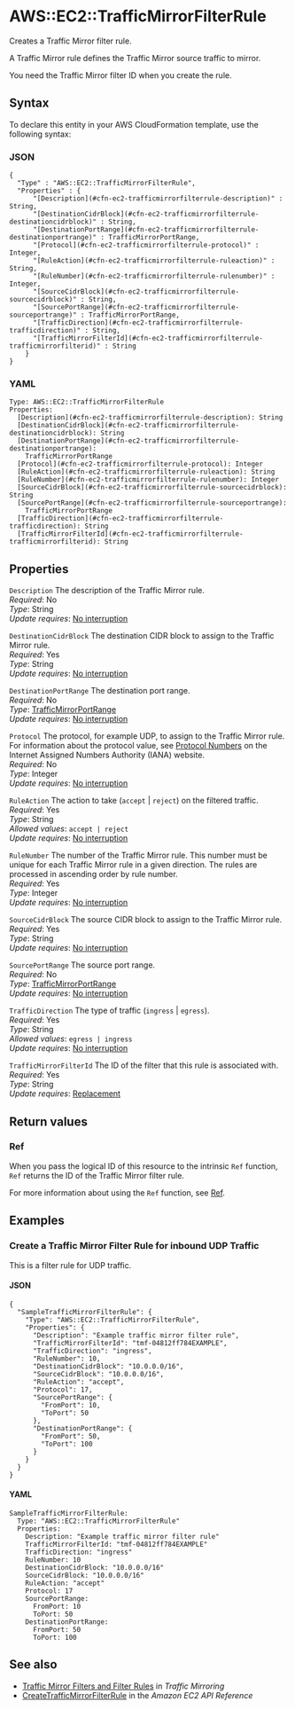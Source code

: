# AWS::EC2::TrafficMirrorFilterRule<a name="aws-resource-ec2-trafficmirrorfilterrule"></a>

Creates a Traffic Mirror filter rule\. 

A Traffic Mirror rule defines the Traffic Mirror source traffic to mirror\.

You need the Traffic Mirror filter ID when you create the rule\.

## Syntax<a name="aws-resource-ec2-trafficmirrorfilterrule-syntax"></a>

To declare this entity in your AWS CloudFormation template, use the following syntax:

### JSON<a name="aws-resource-ec2-trafficmirrorfilterrule-syntax.json"></a>

```
{
  "Type" : "AWS::EC2::TrafficMirrorFilterRule",
  "Properties" : {
      "[Description](#cfn-ec2-trafficmirrorfilterrule-description)" : String,
      "[DestinationCidrBlock](#cfn-ec2-trafficmirrorfilterrule-destinationcidrblock)" : String,
      "[DestinationPortRange](#cfn-ec2-trafficmirrorfilterrule-destinationportrange)" : TrafficMirrorPortRange,
      "[Protocol](#cfn-ec2-trafficmirrorfilterrule-protocol)" : Integer,
      "[RuleAction](#cfn-ec2-trafficmirrorfilterrule-ruleaction)" : String,
      "[RuleNumber](#cfn-ec2-trafficmirrorfilterrule-rulenumber)" : Integer,
      "[SourceCidrBlock](#cfn-ec2-trafficmirrorfilterrule-sourcecidrblock)" : String,
      "[SourcePortRange](#cfn-ec2-trafficmirrorfilterrule-sourceportrange)" : TrafficMirrorPortRange,
      "[TrafficDirection](#cfn-ec2-trafficmirrorfilterrule-trafficdirection)" : String,
      "[TrafficMirrorFilterId](#cfn-ec2-trafficmirrorfilterrule-trafficmirrorfilterid)" : String
    }
}
```

### YAML<a name="aws-resource-ec2-trafficmirrorfilterrule-syntax.yaml"></a>

```
Type: AWS::EC2::TrafficMirrorFilterRule
Properties: 
  [Description](#cfn-ec2-trafficmirrorfilterrule-description): String
  [DestinationCidrBlock](#cfn-ec2-trafficmirrorfilterrule-destinationcidrblock): String
  [DestinationPortRange](#cfn-ec2-trafficmirrorfilterrule-destinationportrange): 
    TrafficMirrorPortRange
  [Protocol](#cfn-ec2-trafficmirrorfilterrule-protocol): Integer
  [RuleAction](#cfn-ec2-trafficmirrorfilterrule-ruleaction): String
  [RuleNumber](#cfn-ec2-trafficmirrorfilterrule-rulenumber): Integer
  [SourceCidrBlock](#cfn-ec2-trafficmirrorfilterrule-sourcecidrblock): String
  [SourcePortRange](#cfn-ec2-trafficmirrorfilterrule-sourceportrange): 
    TrafficMirrorPortRange
  [TrafficDirection](#cfn-ec2-trafficmirrorfilterrule-trafficdirection): String
  [TrafficMirrorFilterId](#cfn-ec2-trafficmirrorfilterrule-trafficmirrorfilterid): String
```

## Properties<a name="aws-resource-ec2-trafficmirrorfilterrule-properties"></a>

`Description`  <a name="cfn-ec2-trafficmirrorfilterrule-description"></a>
The description of the Traffic Mirror rule\.  
*Required*: No  
*Type*: String  
*Update requires*: [No interruption](https://docs.aws.amazon.com/AWSCloudFormation/latest/UserGuide/using-cfn-updating-stacks-update-behaviors.html#update-no-interrupt)

`DestinationCidrBlock`  <a name="cfn-ec2-trafficmirrorfilterrule-destinationcidrblock"></a>
The destination CIDR block to assign to the Traffic Mirror rule\.  
*Required*: Yes  
*Type*: String  
*Update requires*: [No interruption](https://docs.aws.amazon.com/AWSCloudFormation/latest/UserGuide/using-cfn-updating-stacks-update-behaviors.html#update-no-interrupt)

`DestinationPortRange`  <a name="cfn-ec2-trafficmirrorfilterrule-destinationportrange"></a>
The destination port range\.  
*Required*: No  
*Type*: [TrafficMirrorPortRange](aws-properties-ec2-trafficmirrorfilterrule-trafficmirrorportrange.md)  
*Update requires*: [No interruption](https://docs.aws.amazon.com/AWSCloudFormation/latest/UserGuide/using-cfn-updating-stacks-update-behaviors.html#update-no-interrupt)

`Protocol`  <a name="cfn-ec2-trafficmirrorfilterrule-protocol"></a>
The protocol, for example UDP, to assign to the Traffic Mirror rule\.  
For information about the protocol value, see [Protocol Numbers](https://www.iana.org/assignments/protocol-numbers/protocol-numbers.xhtml) on the Internet Assigned Numbers Authority \(IANA\) website\.  
*Required*: No  
*Type*: Integer  
*Update requires*: [No interruption](https://docs.aws.amazon.com/AWSCloudFormation/latest/UserGuide/using-cfn-updating-stacks-update-behaviors.html#update-no-interrupt)

`RuleAction`  <a name="cfn-ec2-trafficmirrorfilterrule-ruleaction"></a>
The action to take \(`accept` \| `reject`\) on the filtered traffic\.  
*Required*: Yes  
*Type*: String  
*Allowed values*: `accept | reject`  
*Update requires*: [No interruption](https://docs.aws.amazon.com/AWSCloudFormation/latest/UserGuide/using-cfn-updating-stacks-update-behaviors.html#update-no-interrupt)

`RuleNumber`  <a name="cfn-ec2-trafficmirrorfilterrule-rulenumber"></a>
The number of the Traffic Mirror rule\. This number must be unique for each Traffic Mirror rule in a given direction\. The rules are processed in ascending order by rule number\.  
*Required*: Yes  
*Type*: Integer  
*Update requires*: [No interruption](https://docs.aws.amazon.com/AWSCloudFormation/latest/UserGuide/using-cfn-updating-stacks-update-behaviors.html#update-no-interrupt)

`SourceCidrBlock`  <a name="cfn-ec2-trafficmirrorfilterrule-sourcecidrblock"></a>
The source CIDR block to assign to the Traffic Mirror rule\.  
*Required*: Yes  
*Type*: String  
*Update requires*: [No interruption](https://docs.aws.amazon.com/AWSCloudFormation/latest/UserGuide/using-cfn-updating-stacks-update-behaviors.html#update-no-interrupt)

`SourcePortRange`  <a name="cfn-ec2-trafficmirrorfilterrule-sourceportrange"></a>
The source port range\.  
*Required*: No  
*Type*: [TrafficMirrorPortRange](aws-properties-ec2-trafficmirrorfilterrule-trafficmirrorportrange.md)  
*Update requires*: [No interruption](https://docs.aws.amazon.com/AWSCloudFormation/latest/UserGuide/using-cfn-updating-stacks-update-behaviors.html#update-no-interrupt)

`TrafficDirection`  <a name="cfn-ec2-trafficmirrorfilterrule-trafficdirection"></a>
The type of traffic \(`ingress` \| `egress`\)\.  
*Required*: Yes  
*Type*: String  
*Allowed values*: `egress | ingress`  
*Update requires*: [No interruption](https://docs.aws.amazon.com/AWSCloudFormation/latest/UserGuide/using-cfn-updating-stacks-update-behaviors.html#update-no-interrupt)

`TrafficMirrorFilterId`  <a name="cfn-ec2-trafficmirrorfilterrule-trafficmirrorfilterid"></a>
The ID of the filter that this rule is associated with\.  
*Required*: Yes  
*Type*: String  
*Update requires*: [Replacement](https://docs.aws.amazon.com/AWSCloudFormation/latest/UserGuide/using-cfn-updating-stacks-update-behaviors.html#update-replacement)

## Return values<a name="aws-resource-ec2-trafficmirrorfilterrule-return-values"></a>

### Ref<a name="aws-resource-ec2-trafficmirrorfilterrule-return-values-ref"></a>

When you pass the logical ID of this resource to the intrinsic `Ref` function, `Ref` returns the ID of the Traffic Mirror filter rule\.

For more information about using the `Ref` function, see [Ref](https://docs.aws.amazon.com/AWSCloudFormation/latest/UserGuide/intrinsic-function-reference-ref.html)\.

## Examples<a name="aws-resource-ec2-trafficmirrorfilterrule--examples"></a>

### Create a Traffic Mirror Filter Rule for inbound UDP Traffic<a name="aws-resource-ec2-trafficmirrorfilterrule--examples--Create_a_Traffic_Mirror_Filter_Rule_for_inbound_UDP_Traffic"></a>

This is a filter rule for UDP traffic\.

#### JSON<a name="aws-resource-ec2-trafficmirrorfilterrule--examples--Create_a_Traffic_Mirror_Filter_Rule_for_inbound_UDP_Traffic--json"></a>

```
{
  "SampleTrafficMirrorFilterRule": {
    "Type": "AWS::EC2::TrafficMirrorFilterRule",
    "Properties": {
      "Description": "Example traffic mirror filter rule",
      "TrafficMirrorFilterId": "tmf-04812ff784EXAMPLE",
      "TrafficDirection": "ingress",
      "RuleNumber": 10,
      "DestinationCidrBlock": "10.0.0.0/16",
      "SourceCidrBlock": "10.0.0.0/16",
      "RuleAction": "accept",
      "Protocol": 17,
      "SourcePortRange": {
        "FromPort": 10,
        "ToPort": 50
      },
      "DestinationPortRange": {
        "FromPort": 50,
        "ToPort": 100
      }
    }
  }
}
```

#### YAML<a name="aws-resource-ec2-trafficmirrorfilterrule--examples--Create_a_Traffic_Mirror_Filter_Rule_for_inbound_UDP_Traffic--yaml"></a>

```
SampleTrafficMirrorFilterRule:
  Type: "AWS::EC2::TrafficMirrorFilterRule"
  Properties:
    Description: "Example traffic mirror filter rule"
    TrafficMirrorFilterId: "tmf-04812ff784EXAMPLE"
    TrafficDirection: "ingress"
    RuleNumber: 10
    DestinationCidrBlock: "10.0.0.0/16"
    SourceCidrBlock: "10.0.0.0/16"
    RuleAction: "accept"
    Protocol: 17
    SourcePortRange:
      FromPort: 10
      ToPort: 50
    DestinationPortRange:
      FromPort: 50
      ToPort: 100
```

## See also<a name="aws-resource-ec2-trafficmirrorfilterrule--seealso"></a>
+ [Traffic Mirror Filters and Filter Rules](https://docs.aws.amazon.com/vpc/latest/mirroring/traffic-mirroring-how-it-works.html#traffic-mirroring-filters) in *Traffic Mirroring*
+ [CreateTrafficMirrorFilterRule](https://docs.aws.amazon.com/AWSEC2/latest/APIReference/API_CreateTrafficMirrorFilterRule.html) in the *Amazon EC2 API Reference*

